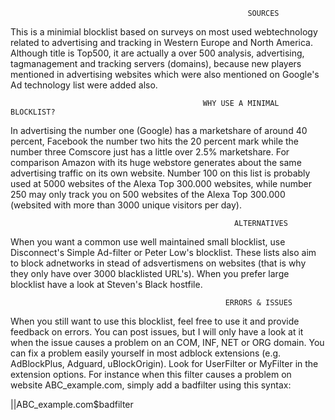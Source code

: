                                                          SOURCES
This is a minimial blocklist based on surveys on most used webtechnology related to advertising and tracking in Western Europe and North 
America. Although title is Top500, it are actually a over 500 analysis, advertising, tagmanagement and tracking servers (domains), because
new players mentioned in advertising websites which were also mentioned on Google's Ad technology list were added also.

                                               WHY USE A MINIMAL BLOCKLIST?                                        
In advertising the number one (Google) has a marketshare of around 40 percent, Facebook the number two hits the 20 percent mark while the
number three Comscore just has a little over 2.5% marketshare. For comparison Amazon with its huge webstore generates about the same
advertising traffic on its own website. Number 100 on this list is probably used at 5000 websites of the Alexa Top 300.000 websites, while
number 250 may only track you on 500 websites of the Alexa Top 300.000 (websited with more than 3000 unique visitors per day). 

                                                      ALTERNATIVES
When you want a common use well maintained small blocklist, use Disconnect's Simple Ad-filter or Peter Low's blocklist. These lists also
aim to block adnetworks in stead of adsvertismens on websites (that is why they only have over 3000 blacklisted URL's). When you prefer
large blocklist have a look at Steven's Black hostfile.   

                                                    ERRORS & ISSUES
When you still want to use this blocklist, feel free to use it and provide feedback on errors. You can post issues, but I will only have 
a look at it when the issue causes a problem on an COM, INF, NET or ORG domain. You can fix a problem easily yourself in most adblock 
extensions (e.g. AdBlockPlus, Adguard, uBlockOrigin). Look for UserFilter or MyFilter in the extension options. For instance when this 
filter causes a problem on website ABC_example.com, simply add a badfilter using this syntax: 

||ABC_example.com$badfilter
